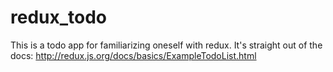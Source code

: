# redux_todo
This is a todo app for familiarizing oneself with redux.  It's straight out of the docs: http://redux.js.org/docs/basics/ExampleTodoList.html
